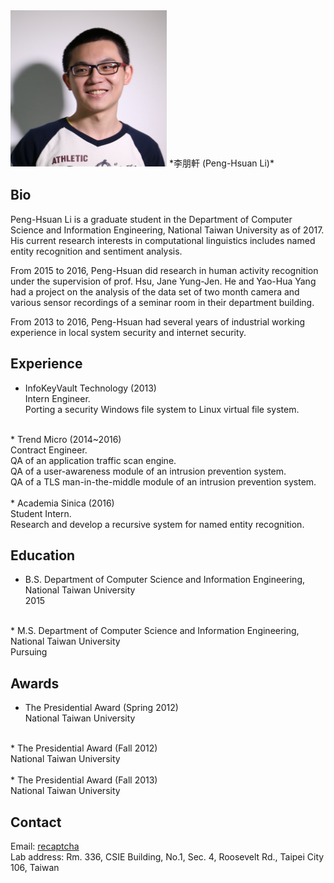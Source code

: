 <img src="img/Peng-Hsuan_Li.jpg" alt="img/Peng-Hsuan_Li.jpg" width="250" height="250">
*李朋軒 (Peng-Hsuan Li)*

## Bio
Peng-Hsuan Li is a graduate student in the Department of Computer Science and Information Engineering, National Taiwan University as of 2017. His current research interests in computational linguistics includes named entity recognition and sentiment analysis.

From 2015 to 2016, Peng-Hsuan did research in human activity recognition under the supervision of prof. Hsu, Jane Yung-Jen. He and Yao-Hua Yang had a project on the analysis of the data set of two month camera and various sensor recordings of a seminar room in their department building.

From 2013 to 2016, Peng-Hsuan had several years of industrial working experience in local system security and internet security.

## Experience

* InfoKeyVault Technology (2013)<br />
Intern Engineer.<br />
Porting a security Windows file system to Linux virtual file system.<br />
<br />
* Trend Micro (2014~2016)<br />
Contract Engineer.<br />
QA of an application traffic scan engine.<br />
QA of a user-awareness module of an intrusion prevention system.<br />
QA of a TLS man-in-the-middle module of an intrusion prevention system.<br />
<br />
* Academia Sinica (2016)<br />
Student Intern.<br />
Research and develop a recursive system for named entity recognition.<br />

## Education
* B.S. Department of Computer Science and Information Engineering, National Taiwan University<br />
2015<br />
<br />
* M.S. Department of Computer Science and Information Engineering, National Taiwan University<br />
Pursuing<br />

## Awards

* The Presidential Award (Spring 2012)<br />
National Taiwan University<br />
<br />
* The Presidential Award (Fall 2012)<br />
National Taiwan University<br />
<br />
* The Presidential Award (Fall 2013)<br />
National Taiwan University


## Contact
Email: <a href="http://www.google.com/recaptcha/mailhide/d?k=01F4eyODKpkjPV6Yy3Hmkzwg==&amp;c=SpFa-MckBm8o5_QEMdWE3S3Pke1sRSRJsoysUaRdW0k=" onclick="window.open('http://www.google.com/recaptcha/mailhide/d?k\x3d01F4eyODKpkjPV6Yy3Hmkzwg\x3d\x3d\x26c\x3dSpFa-MckBm8o5_QEMdWE3S3Pke1sRSRJsoysUaRdW0k\x3d', '', 'toolbar=0,scrollbars=0,location=0,statusbar=0,menubar=0,resizable=0,width=500,height=300'); return false;" title="Reveal this e-mail address">recaptcha</a><br />
Lab address: Rm. 336, CSIE Building, No.1, Sec. 4, Roosevelt Rd., Taipei City 106, Taiwan
